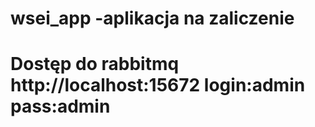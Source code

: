 # wsei_app -aplikacja na zaliczenie
# Dostęp do rabbitmq http://localhost:15672 	login:admin 	pass:admin